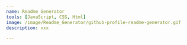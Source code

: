```yaml
---
name: Readme Generator
tools: [JavaScript, CSS, Html]
image: /image/Readme_Generator/github-profile-readme-generator.gif
description: xxx

---
```


